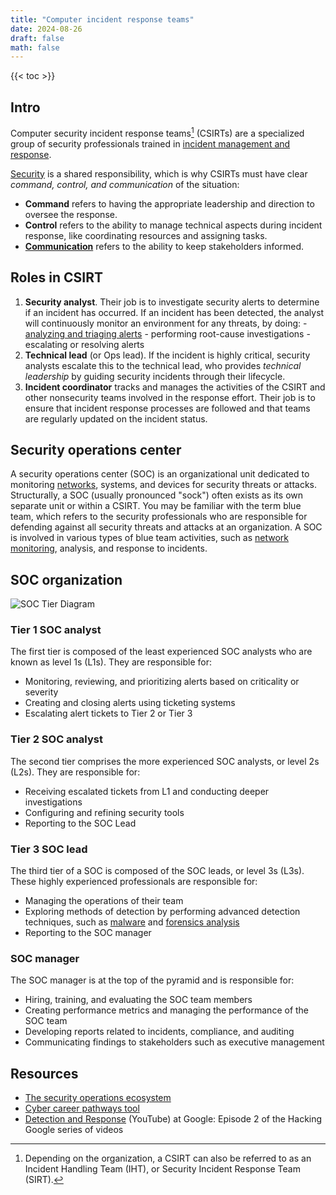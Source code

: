 ```yaml
---
title: "Computer incident response teams"
date: 2024-08-26
draft: false
math: false
---
```


{{< toc >}}

## Intro

Computer security incident response teams[^CSIRT] (CSIRTs) are a
specialized group of security professionals trained in
[incident management and response](/incident-response-lifecycle).

[Security](/security) is a shared responsibility, which is why CSIRTs
must have clear
*command, control, and communication* of the situation:

- **Command** refers to having the appropriate leadership and direction
  to oversee the response.
- **Control** refers to the ability to manage technical aspects during
  incident response, like coordinating resources and assigning tasks.
- **[Communication](/communication)** refers to the ability to keep
  stakeholders informed.

## Roles in CSIRT

1. **Security analyst**. Their job is to investigate security alerts to
   determine if an incident has occurred. If an incident has been
   detected, the analyst will continuously monitor an environment for
   any threats, by doing:
       - [analyzing and triaging alerts](/triage)
       - performing root-cause investigations
       - escalating or resolving alerts
2. **Technical lead** (or Ops lead). If the incident is highly critical,
   security analysts escalate this to the technical lead, who provides
   *technical leadership* by guiding security incidents through their
   lifecycle.
3. **Incident coordinator** tracks and manages the activities of the
   CSIRT and other nonsecurity teams involved in the response effort.
   Their job is to ensure that incident response processes are followed
   and that teams are regularly updated on the incident status.

[^CSIRT]: Depending on the organization, a CSIRT can also be referred to
as an Incident Handling Team (IHT), or Security Incident Response Team
(SIRT).

## Security operations center

A security operations center (SOC) is an organizational unit dedicated
to monitoring [networks](/network), systems, and devices for security
threats or attacks. Structurally, a SOC (usually pronounced "sock")
often exists as its own separate unit or within a CSIRT. You may be
familiar with the term blue team, which refers to the security
professionals who are responsible for defending against all security
threats and attacks at an organization. A SOC is involved in various
types of blue team activities, such as
[network monitoring](/network-protocol-analyzer),
analysis, and response to incidents.

## SOC organization

![SOC Tier Diagram](/image/soc-tier.png)

### Tier 1 SOC analyst

The first tier is composed of the least experienced SOC analysts who are
known as level 1s (L1s). They are responsible for:

- Monitoring, reviewing, and prioritizing alerts based on criticality or
  severity
- Creating and closing alerts using ticketing systems
- Escalating alert tickets to Tier 2 or Tier 3

### Tier 2 SOC analyst

The second tier comprises the more experienced SOC analysts, or level 2s
(L2s). They are responsible for:

- Receiving escalated tickets from L1 and conducting deeper
  investigations
- Configuring and refining security tools
- Reporting to the SOC Lead

### Tier 3 SOC lead

The third tier of a SOC is composed of the SOC leads, or level 3s (L3s).
These highly experienced professionals are responsible for:

- Managing the operations of their team
- Exploring methods of detection by performing advanced detection
  techniques, such as [malware](/malware) and [forensics analysis](/digital-forensics)
- Reporting to the SOC manager

### SOC manager

The SOC manager is at the top of the pyramid and is responsible for:

- Hiring, training, and evaluating the SOC team members
- Creating performance metrics and managing the performance of the SOC
  team
- Developing reports related to incidents, compliance, and auditing
- Communicating findings to stakeholders such as executive management

## Resources

- [The security operations ecosystem](https://chronicle.security/blog/posts/soc-ecosystem-infographic/)
- [Cyber career pathways tool](https://niccs.cisa.gov/workforce-development/cyber-career-pathways-tool)
- [Detection and Response](https://www.youtube.com/watch?v=QZ0cpBocl3c) (YouTube) at Google: Episode 2 of the Hacking Google series of videos
